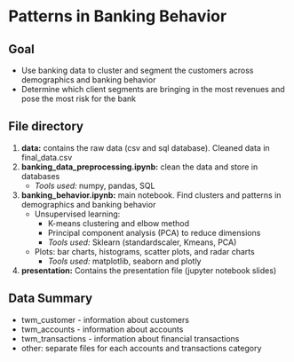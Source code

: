 # Patterns in Banking Behavior

## Goal
 - Use banking data to cluster and segment the customers across demographics and banking behavior
 - Determine which client segments are bringing in the most revenues and pose the most risk for the bank


## File directory
1. **data:** contains the raw data (csv and sql database). Cleaned data in final_data.csv
2. **banking_data_preprocessing.ipynb:** clean the data and store in databases
    - *Tools used:* numpy, pandas, SQL
3. **banking_behavior.ipynb:** main notebook. Find clusters and patterns in demographics and banking behavior
    - Unsupervised learning:
        - K-means clustering and elbow method
        - Principal component analysis (PCA) to reduce dimensions
        - *Tools used:* Sklearn (standardscaler, Kmeans, PCA)
    - Plots: bar charts, histograms, scatter plots, and radar charts
        - *Tools used:* matplotlib, seaborn and plotly
4. **presentation:** Contains the presentation file (jupyter notebook slides)

## Data Summary
- twm_customer - information about customers
- twm_accounts - information about accounts
- twm_transactions - information about financial transactions
- other: separate files for each accounts and transactions category
